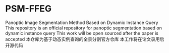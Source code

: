 # PSM-FFEG
Panoptic Image Segmentation Method Based on Dynamic Instance Query This repository is an official repository for panoptic segmentation based on dynamic instance query This work will be open sourced after the paper is accepted 本仓库为基于动态实例查询的全景分割官方仓库 本工作将在论文录用后开源代码

